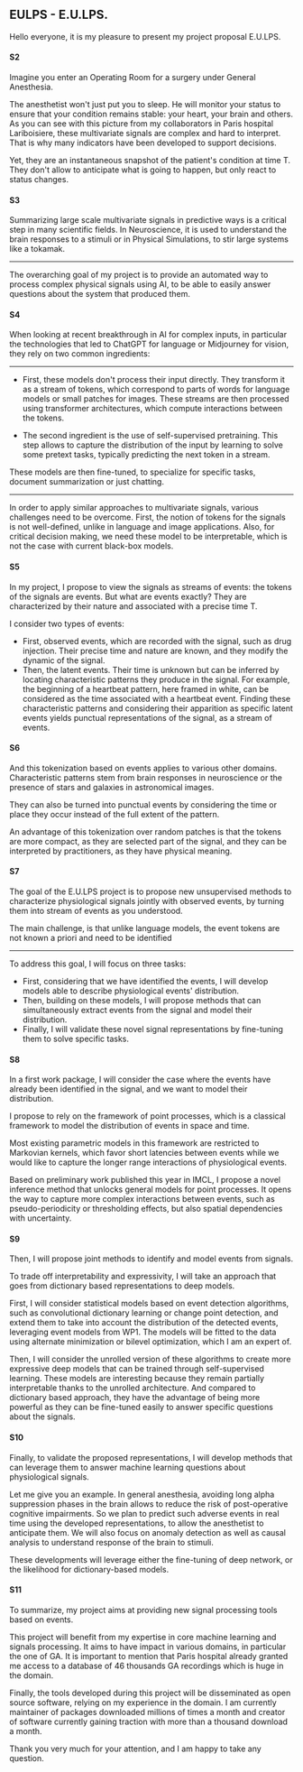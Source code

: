 
## EULPS - E.U.LPS.

Hello everyone, it is my pleasure to present my project proposal E.U.LPS.
<!-- Maybe  -->

#### S2

Imagine you enter an Operating Room for a surgery under General Anesthesia.

The anesthetist won't just put you to sleep. He will monitor your status to ensure that your condition remains stable: your heart, your brain and others.
As you can see with this picture from my collaborators in Paris hospital Lariboisiere, these multivariate signals are complex and hard to interpret.
That is why many indicators have been developed to support decisions.

Yet, they are an instantaneous snapshot of the patient's condition at time T.
They don't allow to anticipate what is going to happen, but only react to status changes.


#### S3

Summarizing large scale multivariate signals in predictive ways is a critical step in many scientific fields.
In Neuroscience, it is used to understand the brain responses to a stimuli or in Physical Simulations, to stir large systems like a tokamak.


---

The overarching goal of my project is to provide an automated way to process complex physical signals using AI, to be able to easily answer questions about the system that produced them.


#### S4

When looking at recent breakthrough in AI for complex inputs, in particular the technologies that led to ChatGPT for language or Midjourney for vision, they rely on two common ingredients:

---

- First, these models don't process their input directly.
  They transform it as a stream of tokens, which correspond to parts of words for language models or small patches for images. 
  These streams are then processed using transformer architectures, which compute interactions between the tokens.

- The second ingredient is the use of self-supervised pretraining.
  This step allows to capture the distribution of the input by learning to solve some pretext tasks, typically predicting the next token in a stream.

These models are then fine-tuned, to specialize for specific tasks, document summarization or just chatting.


---

In order to apply similar approaches to multivariate signals, various challenges need to be overcome.
First, the notion of tokens for the signals is not well-defined, unlike in language and image applications.
Also, for critical decision making, we need these model to be interpretable, which is not the case with current black-box models.



#### S5

In my project, I propose to view the signals as streams of events: the tokens of the signals are events. But what are events exactly?
They are characterized by their nature and associated with a precise time T.

I consider two types of events:
  - First, observed events, which are recorded with the signal, such as drug injection. Their precise time and nature are known, and they modify the dynamic of the signal. 
  - Then, the latent events. Their time is unknown but can be inferred by locating characteristic patterns they produce in the signal. For example, the beginning of a heartbeat pattern, here framed in white, can be considered as the time associated with a heartbeat event.
  Finding these characteristic patterns and considering their apparition as specific latent events yields punctual representations of the signal, as a stream of events.
<!-- The duality between the recurring patterns and the events allow to transform the continuous signal into a stream of events. -->


#### S6

And this tokenization based on events applies to various other domains.
Characteristic patterns stem from brain responses in neuroscience or the presence of stars and galaxies in astronomical images.
<!-- check astro image? -->
They can also be turned into punctual events by considering the time or place they occur instead of the full extent of the pattern.


An advantage of this tokenization over random patches is that the tokens 
are more compact, as they are selected part of the signal, and they can be interpreted by practitioners, as they have physical meaning.


#### S7

The goal of the E.U.LPS project is to propose new unsupervised methods to characterize physiological signals jointly with observed events, by turning them into stream of events as you understood.

<!-- My approach is to turn them into events' streams and model the events' distribution, similarly to the stream of tokens processed for language models. -->

<!-- The core hypothesis is that the distribution of the events in time and space is much simpler to model than the original signals' distribution. -->

The main challenge, is that unlike language models, the event tokens are not known a priori and need to be identified

<!-- A challenge in this approach is that unlike existing works, the tokens are not known a priori and need to be identified. -->

---

To address this goal, I will focus on three tasks:
- First, considering that we have identified the events, I will develop models able to describe physiological events' distribution.
- Then, building on these models, I will propose methods that can simultaneously extract events from the signal and model their distribution.
- Finally, I will validate these novel signal representations by fine-tuning them to solve specific tasks.

#### S8

In a first work package, I will consider the case where the events have already been identified in the signal, and we want to model their distribution.

I propose to rely on the framework of point processes, which is a classical framework to model the distribution of events in space and time.


Most existing parametric models in this framework are restricted to Markovian kernels, which favor short latencies between events while we would like to capture the longer range interactions of physiological events.


Based on preliminary work published this year in IMCL, I propose a novel inference method that unlocks general models for point processes.
It opens the way to capture more complex interactions between events, such as pseudo-periodicity or thresholding effects, but also spatial dependencies with uncertainty.


#### S9

Then, I will propose joint methods to identify and model events from signals.

To trade off interpretability and expressivity, I will take an approach that goes from dictionary based representations to deep models.

First, I will consider statistical models based on event detection algorithms, such as convolutional dictionary learning or change point detection, and extend them to take into account the distribution of the detected events, leveraging event models from WP1.
The models will be fitted to the data using alternate minimization or bilevel optimization, which I am an expert of.

Then, I will consider the unrolled version of these algorithms to create more expressive deep models that can be trained through self-supervised learning. 
These models are interesting because they remain partially interpretable thanks to the unrolled architecture.
And compared to dictionary based approach, they have the advantage of being more powerful as they can be fine-tuned easily to answer specific questions about the signals.

#### S10

Finally, to validate the proposed representations, I will develop methods that can leverage them to answer machine learning questions about physiological signals.

Let me give you an example.
In general anesthesia, avoiding long alpha suppression phases in the brain allows to reduce the risk of post-operative cognitive impairments.
So we plan to predict such adverse events in real time using the developed representations, to allow the anesthetist to anticipate them.
We will also focus on anomaly detection as well as causal analysis to understand response of the brain to stimuli.

These developments will leverage either the fine-tuning of deep network, or the likelihood for dictionary-based models.



#### S11

To summarize, my project aims at providing new signal processing tools based on events.

This project will benefit from my expertise in core machine learning and signals processing.
It aims to have impact in various domains, in particular the one of GA. It is important to mention that Paris hospital already granted me access to a database of 46 thousands GA recordings which is huge in the domain.

Finally, the tools developed during this project will be disseminated as open source software, relying on my experience in the domain. I am currently maintainer of packages downloaded millions of times a month and creator of software currently gaining traction with more than a thousand download a month.

Thank you very much for your attention, and I am happy to take any question.
